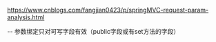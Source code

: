 https://www.cnblogs.com/fangjian0423/p/springMVC-request-param-analysis.html


-- 参数绑定只对可写字段有效（public字段或有set方法的字段）